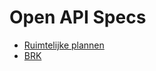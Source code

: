 # Open API Specs
- [Ruimtelijke plannen](https://rawgit.com/PDOK/open-api-specs/master/redoc.html?ruimtelijke-plannen)
- [BRK](https://rawgit.com/PDOK/open-api-specs/master/redoc.html?brk)
